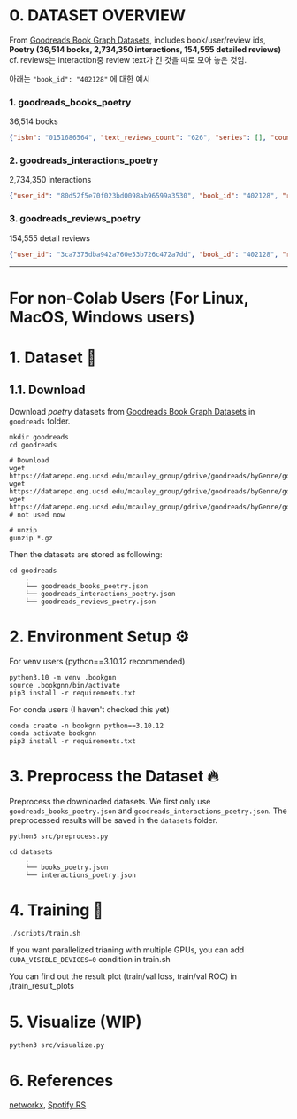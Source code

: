 # 0. DATASET OVERVIEW
From [Goodreads Book Graph Datasets](https://mengtingwan.github.io/data/goodreads.html), includes book/user/review ids, **Poetry (36,514 books, 2,734,350 interactions, 154,555 detailed reviews)**
cf. reviews는 interaction중 review text가 긴 것을 따로 모아 놓은 것임.

아래는 `"book_id": "402128"` 에 대한 예시

### 1. goodreads_books_poetry
36,514 books

```json
{"isbn": "0151686564", "text_reviews_count": "626", "series": [], "country_code": "US", "language_code": "en-US", "popular_shelves": [{"count": "15419", "name": "to-read"}, {"count": "1762", "name": "poetry"}, {"count": "302", "name": "classics"}, {"count": "187", "name": "favorites"}, {"count": "149", "name": "fiction"}, {"count": "136", "name": "cats"}, {"count": "107", "name": "animals"}, {"count": "104", "name": "owned"}, {"count": "100", "name": "books-i-own"}, {"count": "97", "name": "humor"}, {"count": "68", "name": "childrens"}, {"count": "63", "name": "currently-reading"}, {"count": "63", "name": "children"}, {"count": "55", "name": "classic"}, {"count": "46", "name": "literature"}, {"count": "45", "name": "children-s"}, {"count": "36", "name": "default"}, {"count": "31", "name": "humour"}, {"count": "31", "name": "children-s-books"}, {"count": "29", "name": "poems"}, {"count": "28", "name": "owned-books"}, {"count": "25", "name": "library"}, {"count": "25", "name": "favourites"}, {"count": "24", "name": "english"}, {"count": "23", "name": "british"}, {"count": "21", "name": "art"}, {"count": "20", "name": "childhood"}, {"count": "19", "name": "to-buy"}, {"count": "18", "name": "illustrated"}, {"count": "18", "name": "my-library"}, {"count": "18", "name": "kids"}, {"count": "18", "name": "american"}, {"count": "18", "name": "20th-century"}, {"count": "16", "name": "british-literature"}, {"count": "15", "name": "my-books"}, {"count": "14", "name": "children-s-literature"}, {"count": "12", "name": "picture-books"}, {"count": "12", "name": "home-library"}, {"count": "12", "name": "childrens-books"}, {"count": "12", "name": "childhood-favorites"}, {"count": "12", "name": "young-adult"}, {"count": "12", "name": "edward-gorey"}, {"count": "12", "name": "non-fiction"}, {"count": "11", "name": "read-in-2016"}, {"count": "11", "name": "verse"}, {"count": "11", "name": "poes\u00eda"}, {"count": "11", "name": "fantasy"}, {"count": "11", "name": "read-in-english"}, {"count": "11", "name": "own-it"}, {"count": "11", "name": "nobel"}, {"count": "10", "name": "read-in-2017"}, {"count": "10", "name": "poesia"}, {"count": "10", "name": "poetry-plays"}, {"count": "10", "name": "wish-list"}, {"count": "9", "name": "nobel-prize"}, {"count": "9", "name": "1930s"}, {"count": "9", "name": "re-read"}, {"count": "9", "name": "i-own"}, {"count": "8", "name": "2017-reading-challenge"}, {"count": "8", "name": "2016-reading-challenge"}, {"count": "8", "name": "childhood-books"}, {"count": "8", "name": "funny"}, {"count": "8", "name": "books-we-own"}, {"count": "8", "name": "read-aloud"}, {"count": "8", "name": "nonfiction"}, {"count": "7", "name": "read-in-2014"}, {"count": "7", "name": "to-read-poetry"}, {"count": "7", "name": "childrens-lit"}, {"count": "7", "name": "classic-literature"}, {"count": "7", "name": "other"}, {"count": "7", "name": "mine"}, {"count": "7", "name": "general-fiction"}, {"count": "6", "name": "read-2016"}, {"count": "6", "name": "modern-classics"}, {"count": "6", "name": "nobel-laureates"}, {"count": "6", "name": "cat"}, {"count": "6", "name": "poetry-and-plays"}, {"count": "6", "name": "kids-books"}, {"count": "6", "name": "read-alouds"}, {"count": "6", "name": "short-stories"}, {"count": "6", "name": "nobel-prize-winners"}, {"count": "6", "name": "lit"}, {"count": "6", "name": "want-to-own"}, {"count": "6", "name": "plays"}, {"count": "6", "name": "american-lit"}, {"count": "6", "name": "in-english"}, {"count": "5", "name": "read-2015"}, {"count": "5", "name": "musicals"}, {"count": "5", "name": "home"}, {"count": "5", "name": "talking-animals"}, {"count": "5", "name": "read-in-2012"}, {"count": "5", "name": "have"}, {"count": "5", "name": "adult"}, {"count": "5", "name": "modernism"}, {"count": "5", "name": "want"}, {"count": "5", "name": "read-in-2011"}, {"count": "5", "name": "t-s-eliot"}, {"count": "5", "name": "animal-fiction"}, {"count": "5", "name": "children-s-lit"}, {"count": "5", "name": "england"}], "asin": "", "is_ebook": "false", "average_rating": "4.09", "kindle_asin": "", "similar_books": ["884306", "234", "472443", "51244", "305154", "574889", "201711", "857597", "858497", "864051", "400723", "47564", "1391333", "133380", "285151"], "description": "T. S. Eliot's playful cat poems have delighted readers and cat lovers around the world ever since they were first published in 1939. They were originally composed for his godchildren, with Eliot posing as Old Possum himself, and later inspired the legendary musical Cats.", "format": "Hardcover", "link": "https://www.goodreads.com/book/show/402128.Old_Possum_s_Book_of_Practical_Cats", "authors": [{"author_id": "18540", "role": ""}, {"author_id": "21578", "role": "Illustrator"}], "publisher": "Harcourt Brace & Company", "num_pages": "56", "publication_day": "30", "isbn13": "9780151686568", "publication_month": "8", "edition_information": "Illustrated Edition", "publication_year": "1982", "url": "https://www.goodreads.com/book/show/402128.Old_Possum_s_Book_of_Practical_Cats", "image_url": "https://images.gr-assets.com/books/1327882662m/402128.jpg", "book_id": "402128", "ratings_count": "15716", "work_id": "372536", "title": "Old Possum's Book of Practical Cats", "title_without_series": "Old Possum's Book of Practical Cats"}
```
### 2. goodreads_interactions_poetry
2,734,350 interactions

```json
{"user_id": "80d52f5e70f023bd0098ab96599a3530", "book_id": "402128", "review_id": "fbd6a22a155c87a84fba7537f06cc94b", "is_read": true, "rating": 4, "review_text_incomplete": "", "date_added": "Fri Apr 19 08:15:15 -0700 2013", "date_updated": "Fri Apr 19 08:15:15 -0700 2013", "read_at": "", "started_at": ""}
```

### 3. goodreads_reviews_poetry
154,555 detail reviews

```json
{"user_id": "3ca7375dba942a760e53b726c472a7dd", "book_id": "402128", "review_id": "28423ff309bc896c071a8d9df4a10e8a", "rating": 5, "review_text": "I have three younger siblings and we grew up watching the musical Cats. We knew all the songs and attempted to do the dance moves too. I remember we used to get trouble for jumping off the sofa too. When I found out that Cats was based off of poems, I really wanted to read them. I asked for the book for Christmas one year and I read them all that day. The poems are beautifully written and actually tell stories, whereas some poems are just descriptions. I have no idea how T.S, Eliot came up with so creative and brilliant with something as familiar as the family cat. Eliot is a great writer and I would recommend this book to anyone who is looking for a break from all the intense, sophisticated poems/books they are usually reading. This book is fun and is guaranteed to brighten your day!", "date_added": "Tue Jun 12 08:59:04 -0700 2012", "date_updated": "Fri Jun 15 11:41:12 -0700 2012", "read_at": "", "started_at": "", "n_votes": 0, "n_comments": 0}

```

---
# For non-Colab Users (For Linux, MacOS, Windows users)

# 1. Dataset 📀
## 1.1. Download
Download *poetry* datasets from [Goodreads Book Graph Datasets](https://mengtingwan.github.io/data/goodreads.html) in `goodreads` folder.
```
mkdir goodreads
cd goodreads

# Download
wget https://datarepo.eng.ucsd.edu/mcauley_group/gdrive/goodreads/byGenre/goodreads_books_poetry.json.gz
wget https://datarepo.eng.ucsd.edu/mcauley_group/gdrive/goodreads/byGenre/goodreads_interactions_poetry.json.gz
wget https://datarepo.eng.ucsd.edu/mcauley_group/gdrive/goodreads/byGenre/goodreads_reviews_poetry.json.gz # not used now

# unzip
gunzip *.gz
```

Then the datasets are stored as following:
```
cd goodreads
    .
    └── goodreads_books_poetry.json
    └── goodreads_interactions_poetry.json
    └── goodreads_reviews_poetry.json
```

# 2. Environment Setup ⚙️

For venv users (python==3.10.12 recommended)
```
python3.10 -m venv .bookgnn
source .bookgnn/bin/activate
pip3 install -r requirements.txt
```

For conda users (I haven't checked this yet)
```
conda create -n bookgnn python==3.10.12
conda activate bookgnn
pip3 install -r requirements.txt
```


# 3. Preprocess the Dataset 🔥
Preprocess the downloaded datasets. We first only use `goodreads_books_poetry.json` and `goodreads_interactions_poetry.json`. The preprocessed results will be saved in the `datasets` folder.

```
python3 src/preprocess.py

cd datasets
    .
    └── books_poetry.json
    └── interactions_poetry.json
```

# 4. Training 🚀

```
./scripts/train.sh
```
If you want parallelized trianing with multiple GPUs, you can add `CUDA_VISIBLE_DEVICES=0` condition in train.sh

You can find out the result plot (train/val loss, train/val ROC) in /train_result_plots

# 5. Visualize  (WIP)

```
python3 src/visualize.py
```

# 6. References

[networkx](https://medium.com/@harshkjoya/connecting-the-dots-creating-network-graphs-from-pandas-dataframes-with-networkx-9c4fb60089cf), [Spotify RS](https://medium.com/stanford-cs224w/spotify-track-neural-recommender-system-51d266e31e16)

